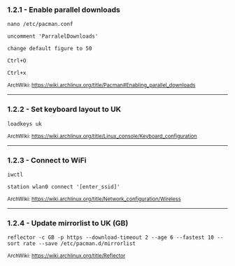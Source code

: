### 1.2.1 - Enable parallel downloads

`nano /etc/pacman.conf`

`uncomment 'ParralelDownloads'`

`change default figure to 50`

`Ctrl+O`

`Ctrl+x`

<sub>ArchWiki: https://wiki.archlinux.org/title/Pacman#Enabling_parallel_downloads</sub>

---
### 1.2.2 - Set keyboard layout to UK

`loadkeys uk`

<sub>ArchWiki: https://wiki.archlinux.org/title/Linux_console/Keyboard_configuration</sub>

---
### 1.2.3 - Connect to WiFi

`iwctl`

`station wlan0 connect '[enter_ssid]'`

<sub>ArchWiki: https://wiki.archlinux.org/title/Network_configuration/Wireless</sub>

---
### 1.2.4 - Update mirrorlist to UK (GB)

`reflector -c GB -p https --download-timeout 2 --age 6 --fastest 10 --sort rate --save /etc/pacman.d/mirrorlist`

<sub>ArchWiki: https://wiki.archlinux.org/title/Reflector</sub>
